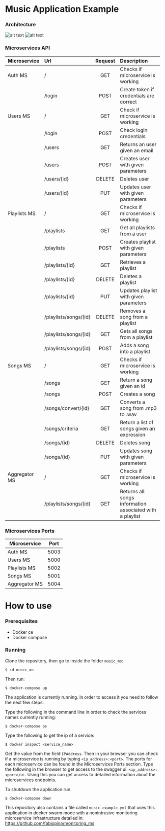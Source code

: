 Music Application Example
======
### Architecture
![alt text](https://i.imgur.com/BilszOh.png)
![alt text](https://i.imgur.com/zMOdQJz.png)
### Microservices API
|Microservice|Url|Request|Description|
|-------------|:------------- |:-----:|:-----------------------|
|Auth MS|/|GET|Checks if microservice is working|
||/login|POST|Create token if credentials are correct|
|Users MS|/|GET|Check if microservice is working|
||/login|POST|Check login credentials|
||/users|GET|Returns an user given an email|
||/users|POST|Creates user with given parameters|
||/users/{id}|DELETE|Deletes user
||/users/{id}|PUT|Updates user with given parameters|
|Playlists MS|/|GET|Checks if microservice is working|
||/playlists|GET|Get all playlists from a user|
||/playlists|POST|Creates playlist with given parameters|
||/playlists/{id}|GET|Retrieves a playlist|
||/playlists/{id}|DELETE|Deletes a playlist|
||/playlists/{id}|PUT|Updates playlist with given parameters|
||/playlists/songs/{id}|DELETE|Removes a song from a playlist|
||/playlists/songs/{id}|GET|Gets all songs from a playlist|
||/playlists/songs/{id}|POST|Adds a song into a playlist|
|Songs MS|/|GET|Checks if microservice is working|
||/songs|GET|Return a song given an id|
||/songs|POST|Creates a song|
||/songs/convert/{id}|GET|Converts a song from .mp3 to .wav|
||/songs/criteria|GET|Return a list of songs given an expression|
||/songs/{id}|DELETE|Deletes song|
||/songs/{id}|PUT|Updates song with given parameters|
|Aggregator MS|/|GET|Checks if microservice is working|
||/playlists/songs/{id}|GET|Returns all songs information associated with a playlist|
### Microservices Ports
|Microservice|Port|
|-------------|:-----:|
|Auth MS|5003|
|Users MS|5000|
|Playlists MS|5002|
|Songs MS|5001|
|Aggregator MS|5004|
How to use
======
### Prerequisites
- Docker ce
- Docker compose

### Running
Clone the repository, then go to inside the folder `music_ms`:
```
$ cd music_ms
```
Then run:
```
$ docker-compose up
```
The application is currently running. In order to access it you need to follow the next few steps:

Type the following in the command line in order to check the services names currently running:
```
$ docker-compose ps
```
Type the following to get the ip of a service:
```
$ docker inspect <service_name>
```
Get the value from the field `IPAddress`. Then in your browser you can check if a microservice is running by typing `<ip_address>:<port>`. The ports for each microservice can be found in the Microservices Ports section.
Type the following in the browser to get access to the swagger ui: `<ip_address>:<port>/ui`. Using this you can get access to detailed information about the microservices endpoints.

To shutdown the application run:
```
$ docker-compose down
```

This repository also contains a file called `music-example-yml` that uses this application in docker swarm mode with a nonintrusive monitoring microservice infrastructure detailed in: [https://github.com/fabiopina/monitoring_ms ](https://github.com/fabiopina/monitoring_ms )
